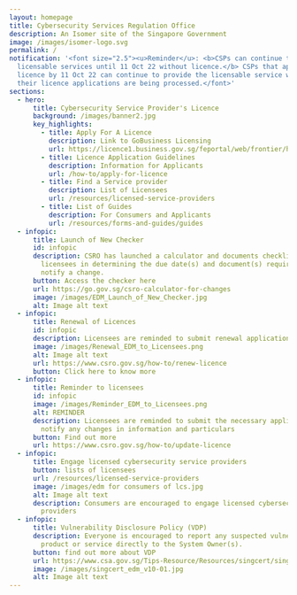 ```yaml
---
layout: homepage
title: Cybersecurity Services Regulation Office
description: An Isomer site of the Singapore Government
image: /images/isomer-logo.svg
permalink: /
notification: '<font size="2.5"><u>Reminder</u>: <b>CSPs can continue to provide
  licensable services until 11 Oct 22 without licence.</b> CSPs that apply for
  licence by 11 Oct 22 can continue to provide the licensable service while
  their licence applications are being processed.</font>'
sections:
  - hero:
      title: Cybersecurity Service Provider's Licence
      background: /images/banner2.jpg
      key_highlights:
        - title: Apply For A Licence
          description: Link to GoBusiness Licensing
          url: https://licence1.business.gov.sg/feportal/web/frontier/home
        - title: Licence Application Guidelines
          description: Information for Applicants
          url: /how-to/apply-for-licence
        - title: Find a Service provider
          description: List of Licensees
          url: /resources/licensed-service-providers
        - title: List of Guides
          description: For Consumers and Applicants
          url: /resources/forms-and-guides/guides
  - infopic:
      title: Launch of New Checker
      id: infopic
      description: CSRO has launched a calculator and documents checklist to aid
        licensees in determining the due date(s) and document(s) required to
        notify a change.
      button: Access the checker here
      url: https://go.gov.sg/csro-calculator-for-changes
      image: /images/EDM_Launch_of_New_Checker.jpg
      alt: Image alt text
  - infopic:
      title: Renewal of Licences
      id: infopic
      description: Licensees are reminded to submit renewal applications
      image: /images/Renewal_EDM_to_Licensees.png
      alt: Image alt text
      url: https://www.csro.gov.sg/how-to/renew-licence
      button: Click here to know more
  - infopic:
      title: Reminder to licensees
      id: infopic
      image: /images/Reminder_EDM_to_Licensees.png
      alt: REMINDER
      description: Licensees are reminded to submit the necessary applications to
        notify any changes in information and particulars
      button: Find out more
      url: https://www.csro.gov.sg/how-to/update-licence
  - infopic:
      title: Engage licensed cybersecurity service providers
      button: lists of licensees
      url: /resources/licensed-service-providers
      image: /images/edm for consumers of lcs.jpg
      alt: Image alt text
      description: Consumers are encouraged to engage licensed cybersecurity service
        providers
  - infopic:
      title: Vulnerability Disclosure Policy (VDP)
      description: Everyone is encouraged to report any suspected vulnerability in a
        product or service directly to the System Owner(s).
      button: find out more about VDP
      url: https://www.csa.gov.sg/Tips-Resource/Resources/singcert/singcert-vulnerability-disclosure-policy
      image: /images/singcert_edm_v10-01.jpg
      alt: Image alt text
---
```

